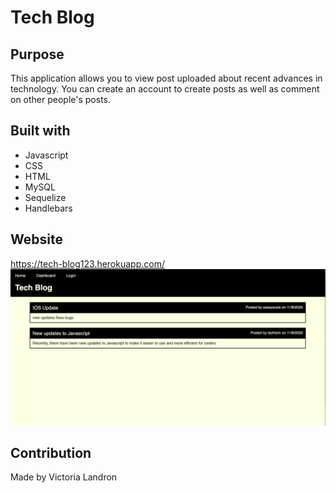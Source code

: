 # Tech Blog

## Purpose
This application allows you to view post uploaded about recent advances in technology. You can create an account to create posts as well as comment on other people's posts.

## Built with
* Javascript
* CSS
* HTML
* MySQL
* Sequelize
* Handlebars

## Website
https://tech-blog123.herokuapp.com/
![](screenshot.png)


## Contribution
Made by Victoria Landron
